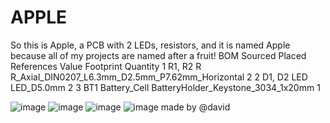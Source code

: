 # APPLE
So this is Apple, a PCB with 2 LEDs, resistors, and it is named Apple because all of my projects are named after a fruit!
BOM
	Sourced	Placed	References	Value	Footprint	Quantity
1			R1, R2	R	R_Axial_DIN0207_L6.3mm_D2.5mm_P7.62mm_Horizontal	2
2			D1, D2	LED	LED_D5.0mm	2
3			BT1	Battery_Cell	BatteryHolder_Keystone_3034_1x20mm	1

![image](https://github.com/user-attachments/assets/32d28d56-a92b-47a0-8ef3-9bff177c1866)
![image](https://github.com/user-attachments/assets/aeb23901-9465-4105-8938-7ca506bbab02)
![image](https://github.com/user-attachments/assets/611556eb-0df6-49d6-9a51-bd0c9ec22f08)
![image](https://github.com/user-attachments/assets/c497c1be-165a-4e58-888a-d37acb1b2148)
made by @david
